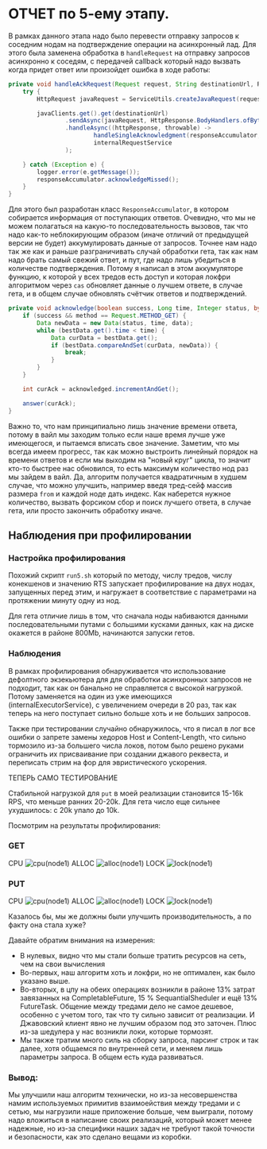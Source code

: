# ОТЧЕТ по 5-ему этапу.

В рамках данного этапа надо было перевести отправку запросов к соседним нодам
на подтверждение операции на асинхронный лад. Для этого была заменена обработка
в `handleRequest` на отправку запросов асинхронно к соседям, с передачей callback
который надо вызвать когда придет ответ или произойдет ошибка в ходе работы:

```java
private void handleAckRequest(Request request, String destinationUrl, ResponseAccumulator responseAccumulator) {
    try {
        HttpRequest javaRequest = ServiceUtils.createJavaRequest(request, destinationUrl);

        javaClients.get().get(destinationUrl)
                .sendAsync(javaRequest, HttpResponse.BodyHandlers.ofByteArray())
                .handleAsync((httpResponse, throwable) ->
                        handleSingleAcknowledgment(responseAccumulator, httpResponse, throwable),
                        internalRequestService
                );

    } catch (Exception e) {
        logger.error(e.getMessage());
        responseAccumulator.acknowledgeMissed();
    }
}
```

Для этого был разработан класс `ResponseAccumulator`, в котором собирается информация от поступающих
ответов. Очевидно, что мы не можем полагаться на какую-то последовательность вызовов,
так что надо как-то неблокирующим образом (иначе отличий от предыдущей версии не будет)
аккумулировать данные от запросов. Точнее нам надо так же как и раньше разграничивать
случай обработки гета, так как нам надо брать самый свежий ответ, и пут, где надо лишь
убедиться в количестве подтверждения. Потому я написал в этом аккумуляторе функцию, к которой у всех тредов есть доступ 
и которая локфри алгоритмом через `cas` обновляет данные о лучшем ответе, в случае гета, и в общем случае 
обновлять счётчик ответов и подтверждений.

```java
private void acknowledge(boolean success, Long time, Integer status, byte[] data) {
    if (success && method == Request.METHOD_GET) {
        Data newData = new Data(status, time, data);
        while (bestData.get().time < time) {
            Data curData = bestData.get();
            if (bestData.compareAndSet(curData, newData)) {
                break;
            }
        }
    }

    int curAck = acknowledged.incrementAndGet();

    answer(curAck);
}
```

Важно то, что нам принципиально лишь значение времени ответа, потому в вайл мы заходим только
если наше время лучше уже имеющегося, и пытаемся вписать свое значение. Заметим, что
мы всегда имеем прогресс, так как можно выстроить линейный порядок на времени ответов и если мы
выходим на "новый круг" цикла, то значит кто-то быстрее нас обновился, то есть максимум
количество нод раз мы зайдем в вайл. Да, алгоритм получается квадратичным в худшем случае, что
можно улучшить, например введя тред-сейф массив размера `from` и каждой ноде дать индекс.
Как наберется нужное количество, вызвать форсиком сбор и поиск лучшего ответа, в случае гета, или
просто закончить обработку иначе.

## Наблюдения при профилировании

### Настройка профилирования
Похожий скрипт `run5.sh` который по методу, числу тредов, числу конекшенов и значению RTS запускает
профилирование на двух нодах, запущенных перед этим, и нагружает в соответствие с параметрами
на протяжении минуту одну из нод.

Для гета отличие лишь в том, что сначала ноды набиваются данными последовательными путами
с большими кусками данных, как на диске окажется в районе 800Mb, начинаются запуски гетов.

### Наблюдения
В рамках профилирования обнаруживается что использование дефолтного экзекьютера для
для обработки асинхронных запросов не подходит, так как он банально не справляется с
высокой нагрузкой. Потому заменяется на один из уже имеющихся (internalExecutorService), с
увеличением очереди в 20 раз, так как теперь на него поступает сильно больше хоть и не больших
запросов.

Также при тестировании случайно обнаружилось, что я писал в лог все ошибки о запрете
замены хедоров Host и Content-Length, что сильно тормозило из-за большего числа локов,
потом было решено руками ограничить их присваивание при создании джавого реквеста, и переписать
стрим на фор для эвристического ускорения.

ТЕПЕРЬ САМО ТЕСТИРОВАНИЕ

Стабильной нагрузкой для `put` в моей реализации становится 15-16k RPS, что меньше ранних
20-20k. Для гета число еще сильнее ухудшилось: с 20k упало до 10k.

Посмотрим на результаты профилирования:

### GET

CPU
![cpu(node1)](./pics/get_cpu.png)
ALLOC
![alloc(node1)](./pics/get_alloc.png)
LOCK
![lock(node1)](./pics/get_lock.png)


### PUT

CPU
![cpu(node1)](./pics/put_cpu.png)
ALLOC
![alloc(node1)](./pics/put_alloc.png)
LOCK
![lock(node1)](./pics/put_lock.png)


Казалось бы, мы же должны были улучшить производительность, а по факту она стала
хуже? 

Давайте обратим внимания на измерения:
* В нулевых, видно что мы стали больше тратить ресурсов на сеть, чем на свои вычисления
* Во-первых, наш алгоритм хоть и локфри, но не оптимален, как было указано выше.
* Во-вторых, в цпу на обеих операциях возникли в районе 13% затрат завязанных на CompletableFuture,
15 % SequantialSheduler и ещё 13% FutureTask. Общение между тредами дело не самое дешевое,
особенно с учетом того, так что ту сильно зависит от реализации. И Джавовский клиент явно
не лучшим образом под это заточен. Плюс из-за шедулера у нас возникли локи, которые тормозят.
* Мы также тратим много силь на сборку запроса, парсинг строк и так далее, хотя общаемся по внутренней сети,
и меняем лишь параметры запроса. В общем есть куда развиваться.


### Вывод:

Мы улучшили наш алгоритм технически, но из-за несовершенства намим используемых примитив взаимоействия
между тредами и с сетью, мы нагрузили наше приложение больше, чем выиграли, потому надо вложиться
в написание своих реализаций, который может менее надежные, но из-за специфики наших задач не требуют
такой точности и безопасности, как это сделано вещами из коробки.